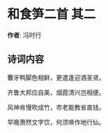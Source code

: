 # 和食笋二首  其二

**作者**: 冯时行

## 诗词内容

麞牙鸭脚色相鲜，更遣逢迎酒圣贤。

齐鲁大邦应自美，烟霞清兴岂相便。

风神肯慢吹成竹，市老能教省直钱。

早晚萧然文字饮，何须唤作地行仙。

